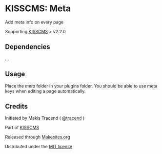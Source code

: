 # KISSCMS: Meta

Add meta info on every page

Supporting [KISSCMS](http://github.com/makesites/kisscms) > v2.2.0


## Dependencies

...


## Usage

Place the _meta_ folder in your plugins folder. You should be able to use meta keys when editing a page automatically.


## Credits

Initiated by Makis Tracend ( [@tracend](http://github.com/tracend) )

Part of [KISSCMS](http://github.com/makesites/kisscms)

Released through [Makesites.org](http://makesites.org)

Distributed under the [MIT license](http://makesites.org/licenses/MIT)
